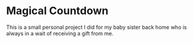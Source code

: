 # Magical Countdown
This is a small personal project I did for my baby sister back home who is always in a wait of receiving a gift from me.
